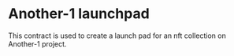 # Another-1 launchpad
This contract is used to create a launch pad for an nft collection on Another-1 project.
